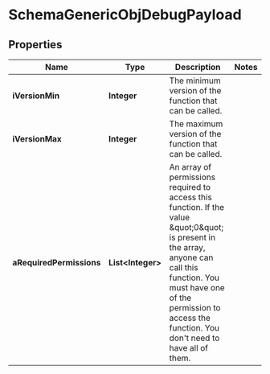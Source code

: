 

# SchemaGenericObjDebugPayload

## Properties

Name | Type | Description | Notes
------------ | ------------- | ------------- | -------------
**iVersionMin** | **Integer** | The minimum version of the function that can be called. | 
**iVersionMax** | **Integer** | The maximum version of the function that can be called. | 
**aRequiredPermissions** | **List&lt;Integer&gt;** | An array of permissions required to access this function.  If the value \&quot;0\&quot; is present in the array, anyone can call this function.  You must have one of the permission to access the function. You don&#39;t need to have all of them. | 




